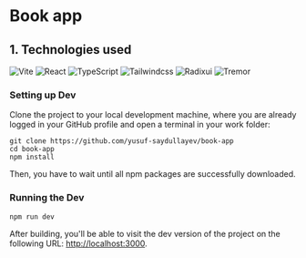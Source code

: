 # Book app

## 1. Technologies used
![Vite](https://img.shields.io/badge/Vite-B73BFE?style=for-the-badge&logo=vite&logoColor=FFD62E)
![React](https://img.shields.io/badge/React-20232A?style=for-the-badge&logo=react&logoColor=61DAFB)
![TypeScript](https://img.shields.io/badge/TypeScript-007ACC?style=for-the-badge&logo=typescript&logoColor=white)
![Tailwindcss](https://img.shields.io/badge/Tailwindcss-0ea5e9?style=for-the-badge&logo=tailwindcss&logoColor=white)
![Radixui](https://img.shields.io/badge/Radix-030712?style=for-the-badge&logo=radixui&logoColor=white)
![Tremor](https://img.shields.io/badge/Tremor-030712?style=for-the-badge&logo=Tremor.so&logoColor=white)

### Setting up Dev

Clone the project to your local development machine, where you are already logged in your GitHub profile and open a terminal in your work folder:

```shell
git clone https://github.com/yusuf-saydullayev/book-app
cd book-app
npm install
```

Then, you have to wait until all npm packages are successfully downloaded.

### Running the Dev

```bash
npm run dev
```

After building, you'll be able to visit the dev version of the project on the following URL: <http://localhost:3000>.
